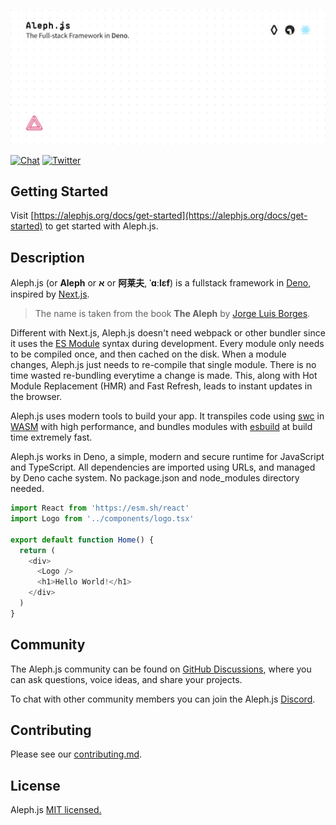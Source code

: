 [![Aleph.js: The Full-stack Framework in Deno.](./design/poster.svg)](https://alephjs.org)

<p>
  <a href="https://discord.gg/pWGdS7sAqD"><img src="https://img.shields.io/discord/775256646821085215?color=%23008181&label=Chat&labelColor=%23111&logo=discord&logoColor=%23aaaaaa" alt="Chat"></a>
  <a href="https://twitter.com/intent/follow?screen_name=alephjs"><img src="https://img.shields.io/twitter/follow/alephjs?style=social" alt="Twitter"></a>
</p>

## Getting Started

Visit [https://alephjs.org/docs/get-started](https://alephjs.org/docs/get-started) to get started with Aleph.js.


## Description

Aleph.js (or **Aleph** or **א** or **阿莱夫**, **ˈɑːlɛf**) is a fullstack framework in [Deno](https://deno.land/), inspired by [Next.js](https://nextjs.org/).

> The name is taken from the book **The Aleph** by [Jorge Luis Borges](http://phinnweb.org/links/literature/borges/aleph.html).

Different with Next.js, Aleph.js doesn't need webpack or other bundler since it uses the [ES Module](https://developer.mozilla.org/en-US/docs/Web/JavaScript/Guide/Modules) syntax during development. Every module only needs to be compiled once, and then cached on the disk. When a module changes, Aleph.js just needs to re-compile that single module. There is no time wasted re-bundling everytime a change is made. This, along with Hot Module Replacement (HMR) and Fast Refresh, leads to instant updates in the browser.

Aleph.js uses modern tools to build your app. It transpiles code using [swc](https://swc.rs/) in [WASM](https://webassembly.org/) with high performance, and bundles modules with [esbuild](https://github.com/evanw/esbuild) at build time extremely fast.

Aleph.js works in Deno, a simple, modern and secure runtime for JavaScript and TypeScript. All dependencies are imported using URLs, and managed by Deno cache system. No package.json and node_modules directory needed.

```ts
import React from 'https://esm.sh/react'
import Logo from '../components/logo.tsx'

export default function Home() {
  return (
    <div>
      <Logo />
      <h1>Hello World!</h1>
    </div>
  )
}
```

## Community

The Aleph.js community can be found on [GitHub Discussions](https://github.com/alephjs/aleph.js/discussions), where you can ask questions, voice ideas, and share your projects.

To chat with other community members you can join the Aleph.js [Discord](https://discord.com/invite/pWGdS7sAqD).

## Contributing

Please see our [contributing.md](https://github.com/alephjs/aleph.js/blob/master/CONTRIBUTING.md).

## License

Aleph.js [MIT licensed.](https://github.com/alephjs/aleph.js/blob/master/LICENSE)
